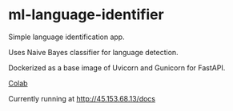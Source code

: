 # ml-language-identifier

Simple language identification app. 

Uses Naive Bayes classifier for language detection. 

Dockerized as a base image of Uvicorn and Gunicorn for FastAPI.

[Colab](https://colab.research.google.com/drive/1qLshFKQPMvQM_8XFndTc7YZlDSlCC_nO)

Currently running at http://45.153.68.13/docs

